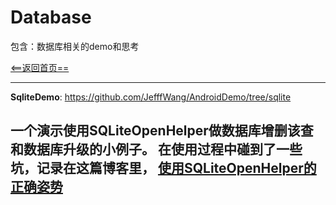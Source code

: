 # Database

包含：数据库相关的demo和思考

[<==返回首页==](https://github.com/JefffWang/AndroidDemo)

---

**SqliteDemo**: https://github.com/JefffWang/AndroidDemo/tree/sqlite

一个演示使用SQLiteOpenHelper做数据库增删该查和数据库升级的小例子。 在使用过程中碰到了一些坑，记录在这篇博客里，
[使用SQLiteOpenHelper的正确姿势](http://blog.csdn.net/caixiaowang/article/details/73065741)
---
